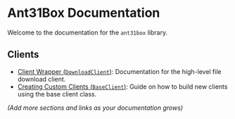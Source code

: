 # Ant31Box Documentation

Welcome to the documentation for the `ant31box` library.

## Clients

*   [Client Wrapper (`DownloadClient`)](./client.md): Documentation for the high-level file download client.
*   [Creating Custom Clients (`BaseClient`)](./clientbase.md): Guide on how to build new clients using the base client class.

*(Add more sections and links as your documentation grows)*
